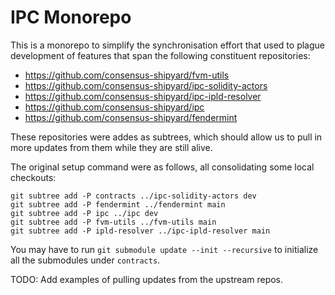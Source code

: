 # IPC Monorepo

This is a monorepo to simplify the synchronisation effort that used to plague development of features that span the following constituent repositories:
* https://github.com/consensus-shipyard/fvm-utils
* https://github.com/consensus-shipyard/ipc-solidity-actors
* https://github.com/consensus-shipyard/ipc-ipld-resolver
* https://github.com/consensus-shipyard/ipc
* https://github.com/consensus-shipyard/fendermint

These repositories were addes as subtrees, which should allow us to pull in more updates from them while they are still alive.

The original setup command were as follows, all consolidating some local checkouts:

```shell
git subtree add -P contracts ../ipc-solidity-actors dev
git subtree add -P fendermint ../fendermint main
git subtree add -P ipc ../ipc dev
git subtree add -P fvm-utils ../fvm-utils main
git subtree add -P ipld-resolver ../ipc-ipld-resolver main
```

You may have to run `git submodule update --init --recursive` to initialize all the submodules under `contracts`.

TODO: Add examples of pulling updates from the upstream repos.
